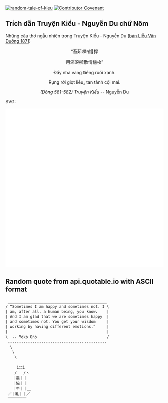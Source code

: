 [![random-tale-of-kieu](https://github.com/huuquyet/random-tale-of-kieu/actions/workflows/random-tale-of-kieu.yml/badge.svg)](https://github.com/huuquyet/random-tale-of-kieu/actions/workflows/random-tale-of-kieu.yml)
[![Contributor Covenant](https://img.shields.io/badge/Contributor%20Covenant-2.1-4baaaa.svg)](.github/CODE_OF_CONDUCT.md "Contributor Covenant 2.1")

## Trích dẫn Truyện Kiều - Nguyễn Du chữ Nôm

Những câu thơ ngẫu nhiên trong Truyện Kiều - Nguyễn Du ([bản Liễu Văn Đường 1871](https://vi.wikisource.org/wiki/Truy%E1%BB%87n_Ki%E1%BB%81u_(b%E1%BA%A3n_Li%E1%BB%85u_V%C4%83n_%C3%90%C6%B0%E1%BB%9Dng_1871)))

<div align="center">
<!-- START_KIEU -->
      <p class="nom">&#8220;&#33492;&#33593;&#13831;&#13762;&#160454;&#25745;</p>
      <p class="nom">&#29992;&#28150;&#28261;&#26611;&#25955;&#24773;&#27292;&#26522;&#8221;</p>
      <p class="quocngu">&#272;&#7847;y nh&#224; vang ti&#7871;ng ru&#7891;i xanh.</p>
      <p class="quocngu">R&#7909;ng r&#7901;i gi&#7885;t li&#7877;u, tan t&#224;nh c&#7897;i mai.</p>
      <p class="author"><i>(D&#242;ng 581-582) Truy&#7879;n Ki&#7873;u</i> -- Nguy&#7877;n Du</p>
<!-- END_KIEU -->
</div>

SVG:

<div align="center">
  <img src="./assets/random-kieu.svg" alt="The Tale of Kieu - Nguyen Du">
</div>

## Random quote from api.quotable.io with ASCII format

<!-- START_QUOTE -->
```
 ____________________________________________
/ “Sometimes I am happy and sometimes not. I \
| am, after all, a human being, you know.    |
| And I am glad that we are sometimes happy  |
| and sometimes not. You get your wisdom     |
| working by having different emotions.”     |
|                                            |
\  -- Yoko Ono                               /
 --------------------------------------------
  \
   \
    \

     iﾆﾆi
    /   /ヽ
   ｜農｜｜
   ｜協｜｜
   ｜牛｜｜＿
 ／｜乳｜｜／
 ￣￣￣￣￣
```
<!-- END_QUOTE -->
